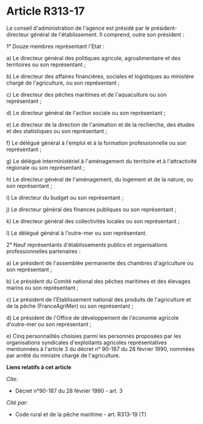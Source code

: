 # Article R313-17

Le conseil d'administration de l'agence est présidé par le président-directeur général de l'établissement. Il comprend, outre
son président : 

1° Douze membres représentant l'Etat : 

a) Le directeur général des politiques agricole, agroalimentaire et des territoires ou son représentant ; 

b) Le directeur des affaires financières, sociales et logistiques au ministère chargé de l'agriculture, ou son
représentant ; 

c) Le directeur des pêches maritimes et de l'aquaculture ou son représentant ; 

d) Le directeur général de l'action sociale ou son représentant ; 

e) Le directeur de la direction de l'animation et de la recherche, des études et des statistiques ou son représentant ; 

f) Le délégué général à l'emploi et à la formation professionnelle ou son représentant ; 

g) Le           délégué interministériel à l'aménagement du territoire et à l'attractivité régionale ou son représentant ; 

h) Le directeur général de l'aménagement, du logement et de la nature, ou son représentant ; 

i) Le directeur du budget ou son représentant ; 

j) Le directeur général des finances publiques ou son représentant ; 

k) Le directeur général des collectivités locales ou son représentant ; 

l) Le délégué général à l'outre-mer ou son représentant. 

2° Neuf représentants d'établissements publics et organisations professionnelles partenaires : 

a) Le président de l'assemblée permanente des chambres d'agriculture ou son représentant ; 

b) Le président du Comité national des pêches maritimes et des élevages marins ou son représentant ; 

c) Le président de l'Etablissement national des produits de l'agriculture et de la pêche (FranceAgriMer) ou son
représentant ; 

d) Le président de l'Office de développement de l'économie agricole d'outre-mer ou son représentant ; 

e) Cinq personnalités choisies parmi les personnes proposées par les organisations syndicales d'exploitants agricoles
représentatives mentionnées à l'article 3 du décret n° 90-187 du 28 février 1990, nommées par arrêté du ministre chargé de
l'agriculture.

**Liens relatifs à cet article**

_Cite_:

  - Décret n°90-187 du 28 février 1990 - art. 3

_Cité par_:

  - Code rural et de la pêche maritime - art. R313-19 (T)
